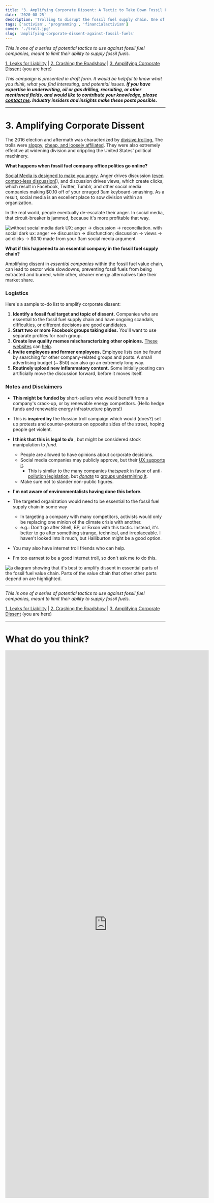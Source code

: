 ```yaml
---
title: "3. Amplifying Corporate Dissent: A Tactic to Take Down Fossil Fuels"
date: '2020-08-25'
description: 'Trolling to disrupt the fossil fuel supply chain. One of 3 tactics to take down fossil fuels.'
tags: ['activism', 'programming', 'financialactivism']
cover: './troll.jpg'
slug: 'amplifying-corporate-dissent-against-fossil-fuels'
---
```


_This is one of a series of potential tactics to use against fossil fuel companies, meant to limit their ability to supply fossil fuels._

[1. Leaks for Liability](./leaks-for-liability-against-fossil-fuels) | [2. Crashing the Roadshow](./crash-the-roadshow-against-fossil-fuels) | [3. Amplifying Corporate Dissent](./amplifying-corporate-dissent-against-fossil-fuels) (you are here)

_This campaign is presented in draft form. It would be helpful to know what you think, what you find interesting, and potential issues. **If you have expertise in underwriting, oil or gas drilling, recruiting, or other mentioned fields, and would like to contribute your knowledge, please [contact me](#survey). Industry insiders and insights make these posts possible.**_

---

# 3. Amplifying Corporate Dissent

The 2016 election and aftermath was characterized by [divisive trolling.](https://www.washingtonpost.com/politics/2016/live-updates/general-election/real-time-updates-on-the-2016-election-voting-and-race-results/how-the-trolls-won-2016/) The trolls were [sloppy](https://www.nytimes.com/2020/01/10/us/politics/russia-hacking-disinformation-election.html), [cheap, and loosely affiliated](https://www.theatlantic.com/technology/archive/2018/02/the-russian-conspiracy-to-commit-audience-development/553685/). They were also extremely effective at widening division and crippling the United States' political machinery.

**What happens when fossil fuel company office politics go online?**

[Social Media is designed to make you angry](https://slatestarcodex.com/2014/12/17/the-toxoplasma-of-rage/). Anger drives discussion ([even context-less discussion!](https://www.computing.dcu.ie/~humphrys/Turing.Test/08.chapter.html)), and discussion drives views, which create clicks, which result in Facebook, Twitter, Tumblr, and other social media companies making $0.10 off of your enraged 3am keyboard-smashing. As a result, social media is an excellent place to sow division within an organization.

In the real world, people eventually de-escalate their anger. In social media, that circuit-breaker is jammed, because it's more profitable that way.

![without social media dark UX: anger -> discussion -> reconciliation. with social dark ux: anger <-> discussion -> discfunction; discussion -> views -> ad clicks -> \$0.10 made from your 3am social media argument](./dark-ux-in-social-media.png)

**What if this happened to an essential company in the fossil fuel supply chain?**

Amplifying dissent in _essential companies_ within the fossil fuel value chain, can lead to sector wide slowdowns, preventing fossil fuels from being extracted and burned, while other, cleaner energy alternatives take their market share.

### Logistics

Here's a sample to-do list to amplify corporate dissent:

1. **Identify a fossil fuel target and topic of dissent.** Companies who are essential to the fossil fuel supply chain and have ongoing scandals, difficulties, or different decisions are good candidates.
2. **Start two or more Facebook groups taking sides.** You'll want to use separate profiles for each group.
3. **Create low quality memes mischaracterizing other opinions.** [These](https://www.reddit.com/r/MemeTemplatesOfficial/) [websites](https://www.reddit.com/r/MemeEconomy/) can [help](https://imgflip.com/memegenerator).
4. **Invite employees and former employees.** Employee lists can be found by searching for other company-related groups and posts. A small advertising budget (~ $50) can also go an extremely long way.
5. **Routinely upload new inflammatory content.** Some initially posting can artificially move the discussion forward, before it moves itself.

### Notes and Disclaimers

- **This might be funded by** short-sellers who would benefit from a company's crack-up, or by renewable energy competitors. (Hello hedge funds and renewable energy infrastructure players!)
- This is **inspired by** the Russian troll campaign which would (does?) set up protests and counter-protests on opposite sides of the street, hoping people get violent.
- **I think that this is legal to _do_** , but might be considered stock manipulation to _fund_.
  - People are allowed to have opinions about corporate decisions.
  - Social media companies may publicly approve, but their [UX supports it](https://qz.com/1058674/facebook-news-feed-design-and-dark-ux-are-turning-us-into-sleep-deprived-internet-addicts/).
    - This is similar to the many companies that[_speak_](https://corporate.exxonmobil.com/Energy-and-environment/Environmental-protection/Climate-change/Statements-on-Paris-climate-agreement) [in favor of anti-pollution legislation](https://corporate.exxonmobil.com/Energy-and-environment/Environmental-protection/Climate-change/Statements-on-Paris-climate-agreement), but [_donate_](https://en.wikipedia.org/wiki/List_of_members_of_the_American_Legislative_Exchange_Council#Private_enterprise_board) to [groups undermining it](https://en.wikipedia.org/wiki/American_Legislative_Exchange_Council#Energy_and_the_environment).
  - Make sure not to slander non-public figures.
- **I'm not aware of environmentalists having done this before.**
- The targeted organization would need to be essential to the fossil fuel supply chain in some way
  - In targeting a company with many competitors, activists would only be replacing one minion of the climate crisis with another.
  - e.g.: Don't go after Shell, BP, or Exxon with this tactic. Instead, it's better to go after something strange, technical, and irreplaceable. I haven't looked into it much, but Halliburton might be a good option.

- You may also have internet troll friends who can help.
- I'm too earnest to be a good internet troll, so don't ask me to do this.

![a diagram showing that it's best to amplify dissent in essential parts of the fossil fuel value chain. Parts of the value chain that other other parts depend on are highlighted.](./what-to-troll.png)


---

_This is one of a series of potential tactics to use against fossil fuel companies, meant to limit their ability to supply fossil fuels._

[1. Leaks for Liability](./leaks-for-liability-against-fossil-fuels) | [2. Crashing the Roadshow](./crash-the-roadshow-against-fossil-fuels) | [3. Amplifying Corporate Dissent](./amplifying-corporate-dissent-against-fossil-fuels) (you are here)

---

<a name="survey"></a>
# What do you think?
<iframe src="https://docs.google.com/forms/d/e/1FAIpQLSf6yAaSzKE1FuO6nQQX882V36upqQJ3_OXj9NanSFSCxU3_yA/viewform?embedded=true" width="640" height="1722" frameborder="0" marginheight="0" marginwidth="0">Loading Survey…</iframe>